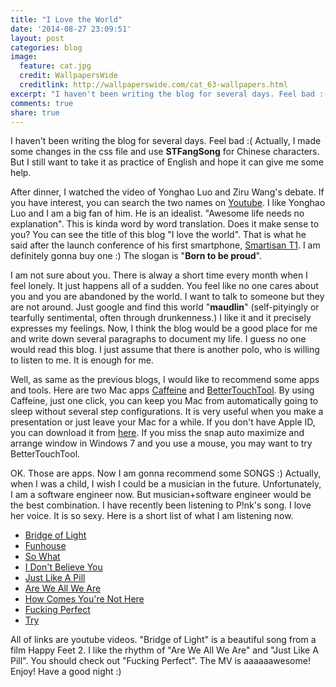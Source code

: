 ```yaml
---
title: "I Love the World"
date: '2014-08-27 23:09:51'
layout: post
categories: blog
image:
  feature: cat.jpg
  credit: WallpapersWide
  creditlink: http://wallpaperswide.com/cat_63-wallpapers.html
excerpt: "I haven't been writing the blog for several days. Feel bad :( ..."
comments: true
share: true
---
```

I haven't been writing the blog for several days. Feel bad :( Actually, I made some changes in the css file and use **STFangSong** for Chinese characters. But I still want to take it as practice of English and hope it can give me some help. 

After dinner, I watched the video of Yonghao Luo and Ziru Wang's debate. If you have interest, you can search the two names on [Youtube](https://www.youtube.com/channel/UCsOvBAupaWjrpLGEpDlUolQ). I like Yonghao Luo and I am a big fan of him. He is an idealist. "Awesome life needs no explanation". This is kinda word by word translation. Does it make sense to you? You can see the title of this blog "I love the world". That is what he said after the launch conference of his first smartphone, [Smartisan T1](http://www.smartisan.com/). I am definitely gonna buy one :) The slogan is "**Born to be proud**".

I am not sure about you. There is alway a short time every month when I feel lonely. It just happens all of a sudden. You feel like no one cares about you and you are abandoned by the world. I want to talk to someone but they are not around. Just google and find this world "**maudlin**" (self-pityingly or tearfully sentimental, often through drunkenness.) I like it and it precisely expresses my feelings. Now, I think the blog would be a good place for me and write down several paragraphs to document my life. I guess no one would read this blog. I just assume that there is another polo, who is willing to listen to me. It is enough for me.

Well, as same as the previous blogs, I would like to recommend some apps and tools. Here are two Mac apps [Caffeine](https://itunes.apple.com/us/app/caffeine/id411246225?mt=12) and [BetterTouchTool](http://www.boastr.net/). By using Caffeine, just one click, you can keep you Mac from automatically going to sleep without several step configurations. It is very useful when you make a presentation or just leave your Mac for a while. If you don't have Apple ID, you can download it from [here](http://lightheadsw.com/caffeine/). If you miss the snap auto maximize and arrange window in Windows 7 and you use a mouse, you may want to try BetterTouchTool.

OK. Those are apps. Now I am gonna recommend some SONGS :) Actually, when I was a child, I wish I could be a musician in the future. Unfortunately, I am a software engineer now. But musician+software engineer would be the best combination. I have recently been listening to P!nk's song. I love her voice. It is so sexy. Here is a short list of what I am listening now.

- [Bridge of Light](https://www.youtube.com/watch?v=Pjr_983fKgM)
- [Funhouse](https://www.youtube.com/watch?v=Jdjtqu3XK4U)
- [So What](https://www.youtube.com/watch?v=FJfFZqTlWrQ)
- [I Don't Believe You](https://www.youtube.com/watch?v=wyMGerg6rnc)
- [Just Like A Pill](https://www.youtube.com/watch?v=JDKGWaCglRM)
- [Are We All We Are](https://www.youtube.com/watch?v=9IB8S2uWGws)
- [How Comes You're Not Here](https://www.youtube.com/watch?v=ZpeiMz_Qyro)
- [Fucking Perfect](https://www.youtube.com/watch?v=zA_CzWdaGsg)
- [Try](https://www.youtube.com/watch?v=eqUFTWi1pVg)

All of links are youtube videos. "Bridge of Light" is a beautiful song from a film Happy Feet 2. I like the rhythm of "Are We All We Are" and "Just Like A Pill". You should check out "Fucking Perfect". The MV is aaaaaawesome! Enjoy! Have a good night :)
